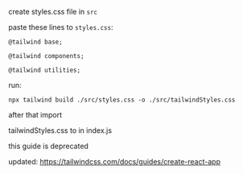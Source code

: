 create styles.css file in `src`

paste these lines to `styles.css`:

```
@tailwind base;

@tailwind components;

@tailwind utilities;
```

run:

`npx tailwind build ./src/styles.css -o ./src/tailwindStyles.css`

after that import 

tailwindStyles.css to in index.js

this guide is deprecated

updated: https://tailwindcss.com/docs/guides/create-react-app
